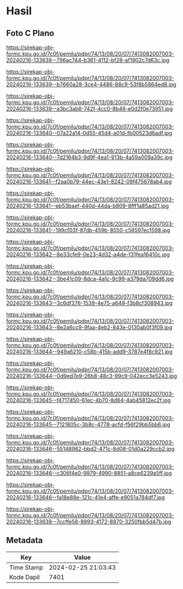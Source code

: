 # Hasil

## Foto C Plano

https://sirekap-obj-formc.kpu.go.id/7c0f/pemilu/pdpr/74/13/08/20/07/7413082007003-20240216-133638--796ac744-b361-4112-bf28-af1902c7d63c.jpg

https://sirekap-obj-formc.kpu.go.id/7c0f/pemilu/pdpr/74/13/08/20/07/7413082007003-20240216-133639--b7660a28-3ce4-4486-88c9-53f8b5864ed8.jpg

https://sirekap-obj-formc.kpu.go.id/7c0f/pemilu/pdpr/74/13/08/20/07/7413082007003-20240216-133639--a3bc3ab8-742f-4cc0-8b48-e0d2f0e73951.jpg

https://sirekap-obj-formc.kpu.go.id/7c0f/pemilu/pdpr/74/13/08/20/07/7413082007003-20240216-133640--07a22a14-0d55-45d4-a01d-fb00523d6adf.jpg

https://sirekap-obj-formc.kpu.go.id/7c0f/pemilu/pdpr/74/13/08/20/07/7413082007003-20240216-133640--7d2164b3-9d9f-4ea1-913b-4a59a009a39c.jpg

https://sirekap-obj-formc.kpu.go.id/7c0f/pemilu/pdpr/74/13/08/20/07/7413082007003-20240216-133641--f2aa0b79-44ec-43e1-8242-09f475678ab4.jpg

https://sirekap-obj-formc.kpu.go.id/7c0f/pemilu/pdpr/74/13/08/20/07/7413082007003-20240216-133641--eb53baef-440d-44da-b809-8fff1a85ad21.jpg

https://sirekap-obj-formc.kpu.go.id/7c0f/pemilu/pdpr/74/13/08/20/07/7413082007003-20240216-133641--199cf03f-87db-459b-8550-c58597ec1598.jpg

https://sirekap-obj-formc.kpu.go.id/7c0f/pemilu/pdpr/74/13/08/20/07/7413082007003-20240216-133642--8e33cfe9-0e23-4d32-a4de-f31fea16410c.jpg

https://sirekap-obj-formc.kpu.go.id/7c0f/pemilu/pdpr/74/13/08/20/07/7413082007003-20240216-133642--3be41c09-8dca-4a1c-9c99-a379da709dd6.jpg

https://sirekap-obj-formc.kpu.go.id/7c0f/pemilu/pdpr/74/13/08/20/07/7413082007003-20240216-133643--3c6df376-1539-4e75-a649-f3b8cf308943.jpg

https://sirekap-obj-formc.kpu.go.id/7c0f/pemilu/pdpr/74/13/08/20/07/7413082007003-20240216-133643--8e2a6cc9-9faa-4eb2-843e-0130ab0f3f09.jpg

https://sirekap-obj-formc.kpu.go.id/7c0f/pemilu/pdpr/74/13/08/20/07/7413082007003-20240216-133644--949a6210-c58b-415b-add9-3787e4f8c921.jpg

https://sirekap-obj-formc.kpu.go.id/7c0f/pemilu/pdpr/74/13/08/20/07/7413082007003-20240216-133644--0d9ed7e9-26b8-48c3-99c9-042ecc3e5243.jpg

https://sirekap-obj-formc.kpu.go.id/7c0f/pemilu/pdpr/74/13/08/20/07/7413082007003-20240216-133645--f4717450-61ec-4b70-8d64-4ab45812ec2f.jpg

https://sirekap-obj-formc.kpu.go.id/7c0f/pemilu/pdpr/74/13/08/20/07/7413082007003-20240216-133645--7121805c-3b8c-4778-acfd-f56f29bb5bb6.jpg

https://sirekap-obj-formc.kpu.go.id/7c0f/pemilu/pdpr/74/13/08/20/07/7413082007003-20240216-133646--55148962-bbd2-471c-8d08-01d0a229ccb2.jpg

https://sirekap-obj-formc.kpu.go.id/7c0f/pemilu/pdpr/74/13/08/20/07/7413082007003-20240216-133646--c306f4e0-9979-4990-8851-a8ce6239a5ff.jpg

https://sirekap-obj-formc.kpu.go.id/7c0f/pemilu/pdpr/74/13/08/20/07/7413082007003-20240216-133646--fa18e88e-121c-41e4-affe-e9051a784df7.jpg

https://sirekap-obj-formc.kpu.go.id/7c0f/pemilu/pdpr/74/13/08/20/07/7413082007003-20240216-133638--7ccffe58-8993-4172-8870-3250fbb5d47b.jpg


## Metadata

| Key        | Value               |
| ---------- | ------------------- |
| Time Stamp | 2024-02-25 21:03:43 |
| Kode Dapil | 7401                |



